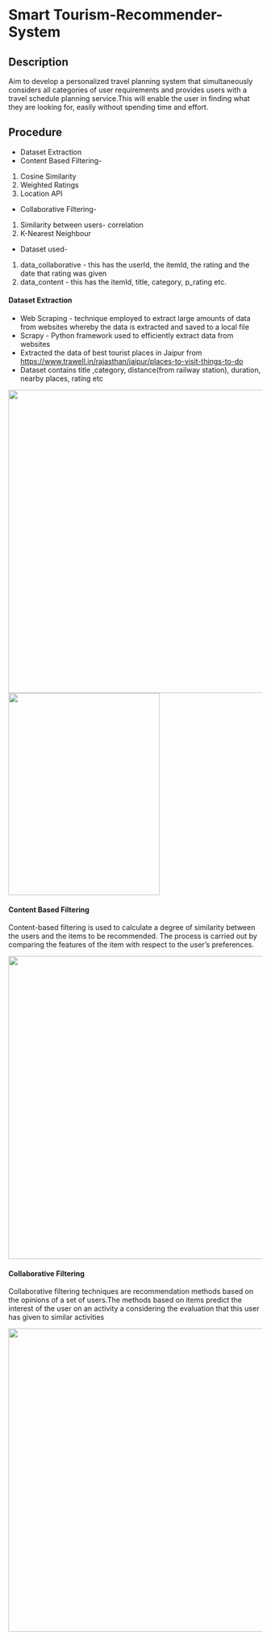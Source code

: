 
# Smart Tourism-Recommender-System

## Description

Aim to develop a personalized travel planning system that simultaneously considers all categories of user requirements and provides users with a travel schedule planning service.This will enable the user in finding what they are looking for, easily without spending time and effort.

## Procedure

- Dataset Extraction
- Content Based Filtering-

1. Cosine Similarity
2. Weighted Ratings
3. Location API

- Collaborative Filtering-

1. Similarity between users- correlation
2. K-Nearest Neighbour

- Dataset used-

1. data_collaborative - this has the userId, the itemId, the rating and the date that rating was given
2. data_content - this has the itemId, title, category, p_rating etc.

#### Dataset Extraction

- Web Scraping - technique employed to extract large amounts of data from websites whereby the data is extracted and saved to a local file
- Scrapy - Python framework used to efficiently extract data from websites
- Extracted the data of best tourist places in Jaipur from https://www.trawell.in/rajasthan/jaipur/places-to-visit-things-to-do
- Dataset contains title ,category, distance(from railway station), duration, nearby places, rating etc

<img src="images/img.png" width="600px" >
<img src="images/img1.png" width="300px" height="400px">

#### Content Based Filtering

Content-based filtering is used to calculate a degree of similarity between the users and the items to be recommended. The process is carried out by comparing the features of the item with respect to the user’s preferences.

<img src="images/img2.png" width="600px" >

#### Collaborative Filtering

Collaborative filtering techniques are recommendation methods based on the opinions of a set of users.The methods based on items predict the interest of the user on an activity a considering the evaluation that this user has given to similar activities

<img src="images/img3.png" width="600px" >
